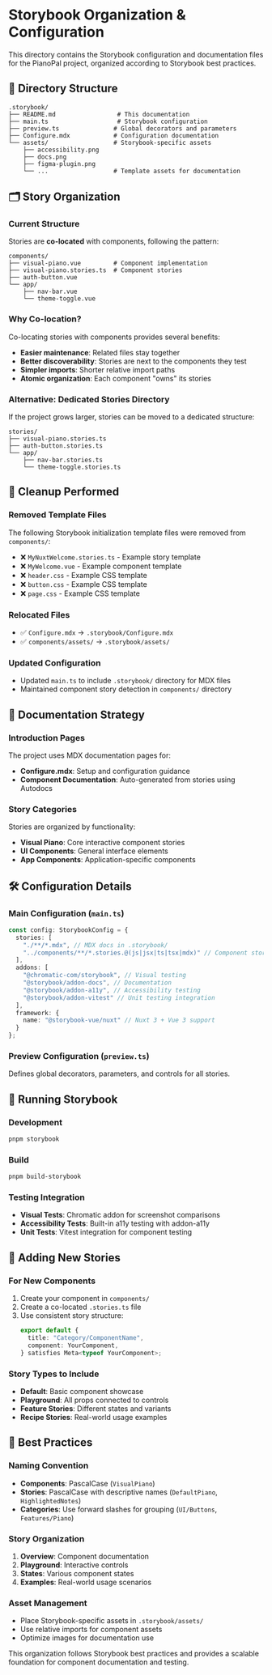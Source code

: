 # Storybook Organization & Configuration

This directory contains the Storybook configuration and documentation files for the PianoPal project, organized according to Storybook best practices.

## 📁 Directory Structure

```
.storybook/
├── README.md                 # This documentation
├── main.ts                   # Storybook configuration
├── preview.ts               # Global decorators and parameters
├── Configure.mdx            # Configuration documentation
└── assets/                  # Storybook-specific assets
    ├── accessibility.png
    ├── docs.png
    ├── figma-plugin.png
    └── ...                  # Template assets for documentation
```

## 🗂️ Story Organization

### Current Structure

Stories are **co-located** with components, following the pattern:

```
components/
├── visual-piano.vue         # Component implementation
├── visual-piano.stories.ts  # Component stories
├── auth-button.vue
└── app/
    ├── nav-bar.vue
    └── theme-toggle.vue
```

### Why Co-location?

Co-locating stories with components provides several benefits:

- **Easier maintenance**: Related files stay together
- **Better discoverability**: Stories are next to the components they test
- **Simpler imports**: Shorter relative import paths
- **Atomic organization**: Each component "owns" its stories

### Alternative: Dedicated Stories Directory

If the project grows larger, stories can be moved to a dedicated structure:

```
stories/
├── visual-piano.stories.ts
├── auth-button.stories.ts
└── app/
    ├── nav-bar.stories.ts
    └── theme-toggle.stories.ts
```

## 🧹 Cleanup Performed

### Removed Template Files

The following Storybook initialization template files were removed from `components/`:

- ❌ `MyNuxtWelcome.stories.ts` - Example story template
- ❌ `MyWelcome.vue` - Example component template
- ❌ `header.css` - Example CSS template
- ❌ `button.css` - Example CSS template
- ❌ `page.css` - Example CSS template

### Relocated Files

- ✅ `Configure.mdx` → `.storybook/Configure.mdx`
- ✅ `components/assets/` → `.storybook/assets/`

### Updated Configuration

- Updated `main.ts` to include `.storybook/` directory for MDX files
- Maintained component story detection in `components/` directory

## 📖 Documentation Strategy

### Introduction Pages

The project uses MDX documentation pages for:

- **Configure.mdx**: Setup and configuration guidance
- **Component Documentation**: Auto-generated from stories using Autodocs

### Story Categories

Stories are organized by functionality:

- **Visual Piano**: Core interactive component stories
- **UI Components**: General interface elements
- **App Components**: Application-specific components

## 🛠️ Configuration Details

### Main Configuration (`main.ts`)

```typescript
const config: StorybookConfig = {
  stories: [
    "./**/*.mdx", // MDX docs in .storybook/
    "../components/**/*.stories.@(js|jsx|ts|tsx|mdx)" // Component stories
  ],
  addons: [
    "@chromatic-com/storybook", // Visual testing
    "@storybook/addon-docs", // Documentation
    "@storybook/addon-a11y", // Accessibility testing
    "@storybook/addon-vitest" // Unit testing integration
  ],
  framework: {
    name: "@storybook-vue/nuxt" // Nuxt 3 + Vue 3 support
  }
};
```

### Preview Configuration (`preview.ts`)

Defines global decorators, parameters, and controls for all stories.

## 🚀 Running Storybook

### Development

```bash
pnpm storybook
```

### Build

```bash
pnpm build-storybook
```

### Testing Integration

- **Visual Tests**: Chromatic addon for screenshot comparisons
- **Accessibility Tests**: Built-in a11y testing with addon-a11y
- **Unit Tests**: Vitest integration for component testing

## 📝 Adding New Stories

### For New Components

1. Create your component in `components/`
2. Create a co-located `.stories.ts` file
3. Use consistent story structure:
   ```typescript
   export default {
     title: "Category/ComponentName",
     component: YourComponent,
   } satisfies Meta<typeof YourComponent>;
   ```

### Story Types to Include

- **Default**: Basic component showcase
- **Playground**: All props connected to controls
- **Feature Stories**: Different states and variants
- **Recipe Stories**: Real-world usage examples

## 🎨 Best Practices

### Naming Convention

- **Components**: PascalCase (`VisualPiano`)
- **Stories**: PascalCase with descriptive names (`DefaultPiano`, `HighlightedNotes`)
- **Categories**: Use forward slashes for grouping (`UI/Buttons`, `Features/Piano`)

### Story Organization

1. **Overview**: Component documentation
2. **Playground**: Interactive controls
3. **States**: Various component states
4. **Examples**: Real-world usage scenarios

### Asset Management

- Place Storybook-specific assets in `.storybook/assets/`
- Use relative imports for component assets
- Optimize images for documentation use

This organization follows Storybook best practices and provides a scalable foundation for component documentation and testing.
